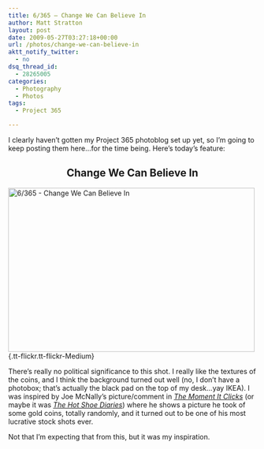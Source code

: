 ```yaml
---
title: 6/365 – Change We Can Believe In
author: Matt Stratton
layout: post
date: 2009-05-27T03:27:18+00:00
url: /photos/change-we-can-believe-in
aktt_notify_twitter:
  - no
dsq_thread_id:
  - 28265005
categories:
  - Photography
  - Photos
tags:
  - Project 365

---
```

I clearly haven&#8217;t gotten my Project 365 photoblog set up yet, so I&#8217;m going to keep posting them here&#8230;for the time being. Here&#8217;s today&#8217;s feature:

<h2 style="text-align: center;">
  <strong>Change We Can Believe In</strong>
</h2>

[<img class="aligncenter" src="https://farm4.static.flickr.com/3658/3568909900_8a005b6a85.jpg" alt="6/365 - Change We Can Believe In" width="500" height="333" />][1]{.tt-flickr.tt-flickr-Medium}

There&#8217;s really no political significance to this shot. I really like the textures of the coins, and I think the background turned out well (no, I don&#8217;t have a photobox; that&#8217;s actually the black pad on the top of my desk&#8230;yay IKEA). I was inspired by Joe McNally&#8217;s picture/comment in <a href="https://www.amazon.com/gp/product/0321544080?ie=UTF8&tag=straigeyefort-20&link_code=as3&camp=211189&creative=373489&creativeASIN=0321544080" target="_blank"><em>The Moment It Clicks</em></a> (or maybe it was <a href="https://www.amazon.com/gp/product/0321580141?ie=UTF8&tag=straigeyefort-20&link_code=as3&camp=211189&creative=373489&creativeASIN=0321580141" target="_blank"><em>The Hot Shoe Diaries</em></a>) where he shows a picture he took of some gold coins, totally randomly, and it turned out to be one of his most lucrative stock shots ever.

Not that I&#8217;m expecting that from this, but it was my inspiration.

 [1]: https://www.flickr.com/photos/mugsy/3568909900/ "6/365 - Change We Can Believe In"